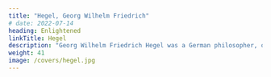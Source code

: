 ```yaml
---
title: "Hegel, Georg Wilhelm Friedrich"
# date: 2022-07-14
heading: Enlightened
linkTitle: Hegel
description: "Georg Wilhelm Friedrich Hegel was a German philosopher, one of the most important figures in German idealism and one of the founding figures of modern Western philosophy"
weight: 41
image: /covers/hegel.jpg
---
```


